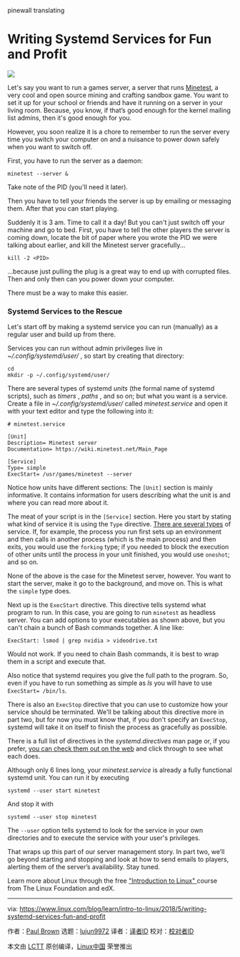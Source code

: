 pinewall translating

Writing Systemd Services for Fun and Profit
======

![](https://www.linux.com/sites/lcom/files/styles/rendered_file/public/minetest.png?itok=Houi9zf9)

Let's say you want to run a games server, a server that runs [Minetest][1], a very cool and open source mining and crafting sandbox game. You want to set it up for your school or friends and have it running on a server in your living room. Because, you know, if that’s good enough for the kernel mailing list admins, then it's good enough for you.

However, you soon realize it is a chore to remember to run the server every time you switch your computer on and a nuisance to power down safely when you want to switch off.

First, you have to run the server as a daemon:
```
minetest --server &

```

Take note of the PID (you'll need it later).

Then you have to tell your friends the server is up by emailing or messaging them. After that you can start playing.

Suddenly it is 3 am. Time to call it a day! But you can't just switch off your machine and go to bed. First, you have to tell the other players the server is coming down, locate the bit of paper where you wrote the PID we were talking about earlier, and kill the Minetest server gracefully...
```
kill -2 <PID>

```

...because just pulling the plug is a great way to end up with corrupted files. Then and only then can you power down your computer.

There must be a way to make this easier.

### Systemd Services to the Rescue

Let's start off by making a systemd service you can run (manually) as a regular user and build up from there.

Services you can run without admin privileges live in _~/.config/systemd/user/_ , so start by creating that directory:
```
cd
mkdir -p ~/.config/systemd/user/

```

There are several types of systemd _units_ (the formal name of systemd scripts), such as _timers_ , _paths_ , and so on; but what you want is a service. Create a file in _~/.config/systemd/user/_ called _minetest.service_ and open it with your text editor and type the following into it:
```
# minetest.service

[Unit]
Description= Minetest server
Documentation= https://wiki.minetest.net/Main_Page

[Service]
Type= simple
ExecStart= /usr/games/minetest --server

```

Notice how units have different sections: The `[Unit]` section is mainly informative. It contains information for users describing what the unit is and where you can read more about it.

The meat of your script is in the `[Service]` section. Here you start by stating what kind of service it is using the `Type` directive. [There are several types][2] of service. If, for example, the process you run first sets up an environment and then calls in another process (which is the main process) and then exits, you would use the `forking` type; if you needed to block the execution of other units until the process in your unit finished, you would use `oneshot`; and so on.

None of the above is the case for the Minetest server, however. You want to start the server, make it go to the background, and move on. This is what the `simple` type does.

Next up is the `ExecStart` directive. This directive tells systemd what program to run. In this case, you are going to run `minetest` as headless server. You can add options to your executables as shown above, but you can't chain a bunch of Bash commands together. A line like:
```
ExecStart: lsmod | grep nvidia > videodrive.txt

```

Would not work. If you need to chain Bash commands, it is best to wrap them in a script and execute that.

Also notice that systemd requires you give the full path to the program. So, even if you have to run something as simple as _ls_ you will have to use `ExecStart= /bin/ls`.

There is also an `ExecStop` directive that you can use to customize how your service should be terminated. We'll be talking about this directive more in part two, but for now you must know that, if you don't specify an `ExecStop`, systemd will take it on itself to finish the process as gracefully as possible.

There is a full list of directives in the _systemd.directives_ man page or, if you prefer, [you can check them out on the web][3] and click through to see what each does.

Although only 6 lines long, your _minetest.service_ is already a fully functional systemd unit. You can run it by executing
```
systemd --user start minetest

```

And stop it with
```
systemd --user stop minetest

```

The `--user` option tells systemd to look for the service in your own directories and to execute the service with your user's privileges.

That wraps up this part of our server management story. In part two, we’ll go beyond starting and stopping and look at how to send emails to players, alerting them of the server’s availability. Stay tuned.

Learn more about Linux through the free ["Introduction to Linux" ][4]course from The Linux Foundation and edX.

--------------------------------------------------------------------------------

via: https://www.linux.com/blog/learn/intro-to-linux/2018/5/writing-systemd-services-fun-and-profit

作者：[Paul Brown][a]
选题：[lujun9972](https://github.com/lujun9972)
译者：[译者ID](https://github.com/译者ID)
校对：[校对者ID](https://github.com/校对者ID)

本文由 [LCTT](https://github.com/LCTT/TranslateProject) 原创编译，[Linux中国](https://linux.cn/) 荣誉推出

[a]:https://www.linux.com/users/bro66
[1]:https://www.minetest.net/
[2]:http://man7.org/linux/man-pages/man5/systemd.service.5.html
[3]:http://man7.org/linux/man-pages/man7/systemd.directives.7.html
[4]:https://training.linuxfoundation.org/linux-courses/system-administration-training/introduction-to-linux
